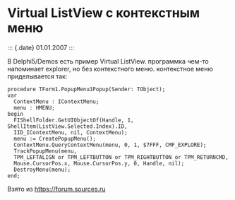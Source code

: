 Virtual ListView с контекстным меню
===================================

::: {.date}
01.01.2007
:::

В Delphi5/Demos есть пример Virtual ListView. программка чем-то
напоминает explorer, но без контекстного меню. контекстное меню
приделывается так:

    procedure TForm1.PopupMenu1Popup(Sender: TObject);
    var
      ContextMenu : IContextMenu;
      menu : HMENU;
    begin
      FIShellFolder.GetUIObjectOf(Handle, 1, ShellItem(ListView.Selected.Index).ID,
      IID_IContextMenu, nil, ContextMenu);
      menu := CreatePopupMenu();
      ContextMenu.QueryContextMenu(menu, 0, 1, $7FFF, CMF_EXPLORE);
      TrackPopupMenu(menu,
      TPM_LEFTALIGN or TPM_LEFTBUTTON or TPM_RIGHTBUTTON or TPM_RETURNCMD,
      Mouse.CursorPos.x, Mouse.CursorPos.y, 0, Handle, nil);
      DestroyMenu(menu);
    end;

Взято из <https://forum.sources.ru>
